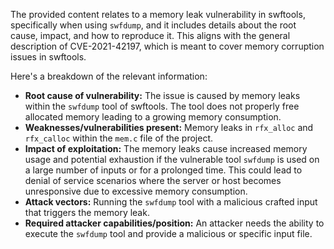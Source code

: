 The provided content relates to a memory leak vulnerability in swftools, specifically when using `swfdump`, and it includes details about the root cause, impact, and how to reproduce it. This aligns with the general description of CVE-2021-42197, which is meant to cover memory corruption issues in swftools.

Here's a breakdown of the relevant information:

*   **Root cause of vulnerability:** The issue is caused by memory leaks within the `swfdump` tool of swftools. The tool does not properly free allocated memory leading to a growing memory consumption.
*   **Weaknesses/vulnerabilities present:** Memory leaks in `rfx_alloc` and `rfx_calloc` within the `mem.c` file of the project.
*  **Impact of exploitation:** The memory leaks cause increased memory usage and potential exhaustion if the vulnerable tool `swfdump` is used on a large number of inputs or for a prolonged time. This could lead to denial of service scenarios where the server or host becomes unresponsive due to excessive memory consumption.
*   **Attack vectors:** Running the `swfdump` tool with a malicious crafted input that triggers the memory leak.
*   **Required attacker capabilities/position:** An attacker needs the ability to execute the `swfdump` tool and provide a malicious or specific input file.